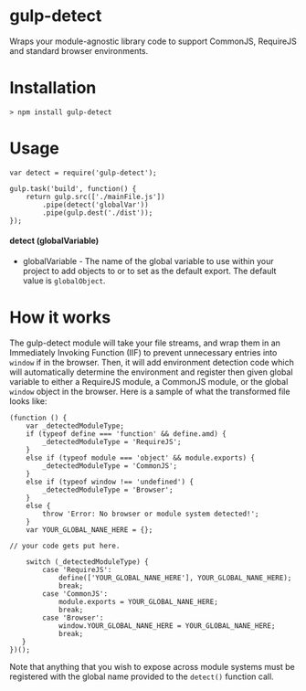 # gulp-detect
Wraps your module-agnostic library code to support CommonJS, RequireJS and standard browser environments.

# Installation

    > npm install gulp-detect
    
# Usage

    var detect = require('gulp-detect');
    
    gulp.task('build', function() {
        return gulp.src(['./mainFile.js'])
            .pipe(detect('globalVar'))
            .pipe(gulp.dest('./dist'));
    });

#### detect (globalVariable)
- globalVariable - The name of the global variable to use within your project to add objects to or to set as the default export. The default value is `globalObject`.

# How it works

The gulp-detect module will take your file streams, and wrap them in an Immediately Invoking Function (IIF) 
to prevent unnecessary entries into `window` if in the browser. Then, it will add environment detection code
which will automatically determine the environment and register then given global variable to either a RequireJS module,
a CommonJS module, or the global `window` object in the browser. Here is a sample of what the transformed file looks like:

    
    (function () {
        var _detectedModuleType;
        if (typeof define === 'function' && define.amd) {
            _detectedModuleType = 'RequireJS';
        }
        else if (typeof module === 'object' && module.exports) {
            _detectedModuleType = 'CommonJS';
        }
        else if (typeof window !== 'undefined') {
            _detectedModuleType = 'Browser';
        }
        else {
            throw 'Error: No browser or module system detected!';
        }
        var YOUR_GLOBAL_NANE_HERE = {};
    
    // your code gets put here.
    
        switch (_detectedModuleType) {
            case 'RequireJS':
                define(['YOUR_GLOBAL_NANE_HERE'], YOUR_GLOBAL_NANE_HERE);
                break;
            case 'CommonJS':
                module.exports = YOUR_GLOBAL_NANE_HERE;
                break;
            case 'Browser':
                window.YOUR_GLOBAL_NANE_HERE = YOUR_GLOBAL_NANE_HERE;
                break;
       }
    })();
    
Note that anything that you wish to expose across module systems must be registered with the global name provided to the `detect()` function call.
